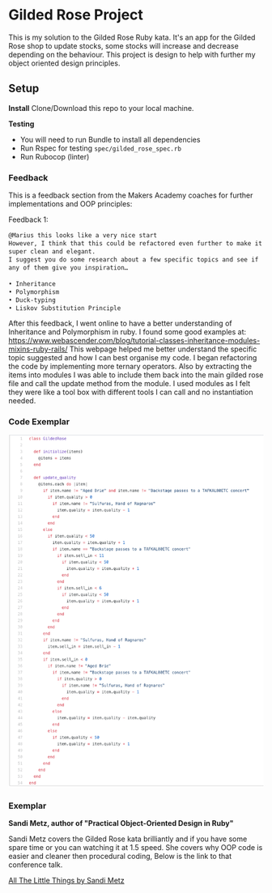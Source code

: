 # Gilded Rose Project

This is my solution to the Gilded Rose Ruby kata.
It's an app for the Gilded Rose shop to update stocks, some stocks will increase and decrease depending on the behaviour. This project is design to help with further my object oriented design principles.


## Setup

**Install**
Clone/Download this repo to your local machine.

**Testing**

- You will need to run Bundle to install all dependencies
- Run Rspec for testing `spec/gilded_rose_spec.rb`
- Run Rubocop (linter)


### Feedback

This is a feedback section from the Makers Academy coaches for further implementations and OOP principles:

 Feedback 1:
 ```
@Marius this looks like a very nice start
However, I think that this could be refactored even further to make it super clean and elegant.
I suggest you do some research about a few specific topics and see if any of them give you inspiration…

• Inheritance
• Polymorphism
• Duck-typing
• Liskov Substitution Principle
 ```
 After this feedback, I went online to have a better understanding of Inheritance  and Polymorphism in ruby. I found some good examples at: https://www.webascender.com/blog/tutorial-classes-inheritance-modules-mixins-ruby-rails/
 This webpage helped me better understand the specific topic suggested and how I can best organise my code. I began refactoring the code by implementing more ternary operators. Also by extracting the items into modules I was able to include them back into the main gilded rose file and call the update method from the module.
 I used modules as I felt they were like a tool box with different tools I can call and no instantiation needed.
### Code Exemplar
![gilded rose code](./public/gilded_rose.png)
### Exemplar

**Sandi Metz, author of "Practical Object-Oriented Design in Ruby"**

Sandi Metz covers the Gilded Rose kata brilliantly and if you have some spare time or you can watching it at 1.5 speed. She covers why OOP code is easier and cleaner then procedural coding, Below is the link to that conference talk.


[All The Little Things by Sandi Metz](https://www.youtube.com/watch?v=8bZh5LMaSmE)
